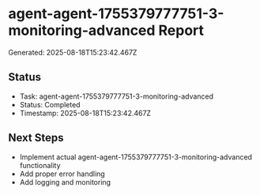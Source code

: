 # agent-agent-1755379777751-3-monitoring-advanced Report

Generated: 2025-08-18T15:23:42.467Z

## Status
- Task: agent-agent-1755379777751-3-monitoring-advanced
- Status: Completed
- Timestamp: 2025-08-18T15:23:42.467Z

## Next Steps
- Implement actual agent-agent-1755379777751-3-monitoring-advanced functionality
- Add proper error handling
- Add logging and monitoring
